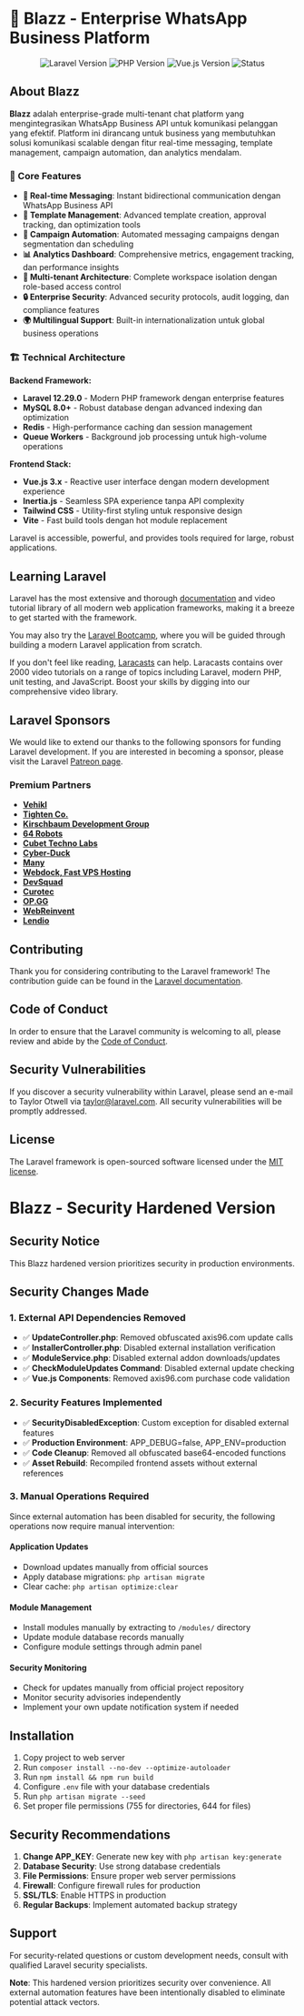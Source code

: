 # 🚀 Blazz - Enterprise WhatsApp Business Platform

<p align="center">
<img src="https://img.shields.io/badge/Laravel-12.29.0-red.svg" alt="Laravel Version">
<img src="https://img.shields.io/badge/PHP-8.2+-blue.svg" alt="PHP Version">
<img src="https://img.shields.io/badge/Vue.js-3.x-green.svg" alt="Vue.js Version">
<img src="https://img.shields.io/badge/Status-Production Ready-brightgreen.svg" alt="Status">
</p>

## About Blazz

**Blazz** adalah enterprise-grade multi-tenant chat platform yang mengintegrasikan WhatsApp Business API untuk komunikasi pelanggan yang efektif. Platform ini dirancang untuk business yang membutuhkan solusi komunikasi scalable dengan fitur real-time messaging, template management, campaign automation, dan analytics mendalam.

### 🎯 Core Features

- **🔄 Real-time Messaging**: Instant bidirectional communication dengan WhatsApp Business API
- **📝 Template Management**: Advanced template creation, approval tracking, dan optimization tools  
- **🚀 Campaign Automation**: Automated messaging campaigns dengan segmentation dan scheduling
- **📊 Analytics Dashboard**: Comprehensive metrics, engagement tracking, dan performance insights
- **👥 Multi-tenant Architecture**: Complete workspace isolation dengan role-based access control
- **🔒 Enterprise Security**: Advanced security protocols, audit logging, dan compliance features
- **🌍 Multilingual Support**: Built-in internationalization untuk global business operations

### 🏗️ Technical Architecture

**Backend Framework:**
- **Laravel 12.29.0** - Modern PHP framework dengan enterprise features
- **MySQL 8.0+** - Robust database dengan advanced indexing dan optimization
- **Redis** - High-performance caching dan session management
- **Queue Workers** - Background job processing untuk high-volume operations

**Frontend Stack:**
- **Vue.js 3.x** - Reactive user interface dengan modern development experience
- **Inertia.js** - Seamless SPA experience tanpa API complexity
- **Tailwind CSS** - Utility-first styling untuk responsive design
- **Vite** - Fast build tools dengan hot module replacement

Laravel is accessible, powerful, and provides tools required for large, robust applications.

## Learning Laravel

Laravel has the most extensive and thorough [documentation](https://laravel.com/docs) and video tutorial library of all modern web application frameworks, making it a breeze to get started with the framework.

You may also try the [Laravel Bootcamp](https://bootcamp.laravel.com), where you will be guided through building a modern Laravel application from scratch.

If you don't feel like reading, [Laracasts](https://laracasts.com) can help. Laracasts contains over 2000 video tutorials on a range of topics including Laravel, modern PHP, unit testing, and JavaScript. Boost your skills by digging into our comprehensive video library.

## Laravel Sponsors

We would like to extend our thanks to the following sponsors for funding Laravel development. If you are interested in becoming a sponsor, please visit the Laravel [Patreon page](https://patreon.com/taylorotwell).

### Premium Partners

- **[Vehikl](https://vehikl.com/)**
- **[Tighten Co.](https://tighten.co)**
- **[Kirschbaum Development Group](https://kirschbaumdevelopment.com)**
- **[64 Robots](https://64robots.com)**
- **[Cubet Techno Labs](https://cubettech.com)**
- **[Cyber-Duck](https://cyber-duck.co.uk)**
- **[Many](https://www.many.co.uk)**
- **[Webdock, Fast VPS Hosting](https://www.webdock.io/en)**
- **[DevSquad](https://devsquad.com)**
- **[Curotec](https://www.curotec.com/services/technologies/laravel/)**
- **[OP.GG](https://op.gg)**
- **[WebReinvent](https://webreinvent.com/?utm_source=laravel&utm_medium=github&utm_campaign=patreon-sponsors)**
- **[Lendio](https://lendio.com)**

## Contributing

Thank you for considering contributing to the Laravel framework! The contribution guide can be found in the [Laravel documentation](https://laravel.com/docs/contributions).

## Code of Conduct

In order to ensure that the Laravel community is welcoming to all, please review and abide by the [Code of Conduct](https://laravel.com/docs/contributions#code-of-conduct).

## Security Vulnerabilities

If you discover a security vulnerability within Laravel, please send an e-mail to Taylor Otwell via [taylor@laravel.com](mailto:taylor@laravel.com). All security vulnerabilities will be promptly addressed.

## License

The Laravel framework is open-sourced software licensed under the [MIT license](https://opensource.org/licenses/MIT).
# Blazz - Security Hardened Version

## Security Notice
This Blazz hardened version prioritizes security in production environments.

## Security Changes Made

### 1. External API Dependencies Removed
- ✅ **UpdateController.php**: Removed obfuscated axis96.com update calls
- ✅ **InstallerController.php**: Disabled external installation verification
- ✅ **ModuleService.php**: Disabled external addon downloads/updates
- ✅ **CheckModuleUpdates Command**: Disabled external update checking
- ✅ **Vue.js Components**: Removed axis96.com purchase code validation

### 2. Security Features Implemented
- ✅ **SecurityDisabledException**: Custom exception for disabled external features
- ✅ **Production Environment**: APP_DEBUG=false, APP_ENV=production
- ✅ **Code Cleanup**: Removed all obfuscated base64-encoded functions
- ✅ **Asset Rebuild**: Recompiled frontend assets without external references

### 3. Manual Operations Required
Since external automation has been disabled for security, the following operations now require manual intervention:

#### Application Updates
- Download updates manually from official sources
- Apply database migrations: `php artisan migrate`
- Clear cache: `php artisan optimize:clear`

#### Module Management
- Install modules manually by extracting to `/modules/` directory
- Update module database records manually
- Configure module settings through admin panel

#### Security Monitoring
- Check for updates manually from official project repository
- Monitor security advisories independently
- Implement your own update notification system if needed

## Installation
1. Copy project to web server
2. Run `composer install --no-dev --optimize-autoloader`
3. Run `npm install && npm run build`
4. Configure `.env` file with your database credentials
5. Run `php artisan migrate --seed`
6. Set proper file permissions (755 for directories, 644 for files)

## Security Recommendations
1. **Change APP_KEY**: Generate new key with `php artisan key:generate`
2. **Database Security**: Use strong database credentials
3. **File Permissions**: Ensure proper web server permissions
4. **Firewall**: Configure firewall rules for production
5. **SSL/TLS**: Enable HTTPS in production
6. **Regular Backups**: Implement automated backup strategy

## Support
For security-related questions or custom development needs, consult with qualified Laravel security specialists.

**Note**: This hardened version prioritizes security over convenience. All external automation features have been intentionally disabled to eliminate potential attack vectors.
